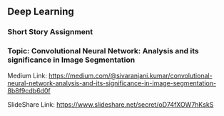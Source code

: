## Deep Learning 

### Short Story Assignment

### Topic: Convolutional Neural Network: Analysis and its significance in Image Segmentation

Medium Link: https://medium.com/@sivaranjani.kumar/convolutional-neural-network-analysis-and-its-significance-in-image-segmentation-8b8f9cdb6d0f

SlideShare Link: https://www.slideshare.net/secret/oD74fXOW7hKskS
